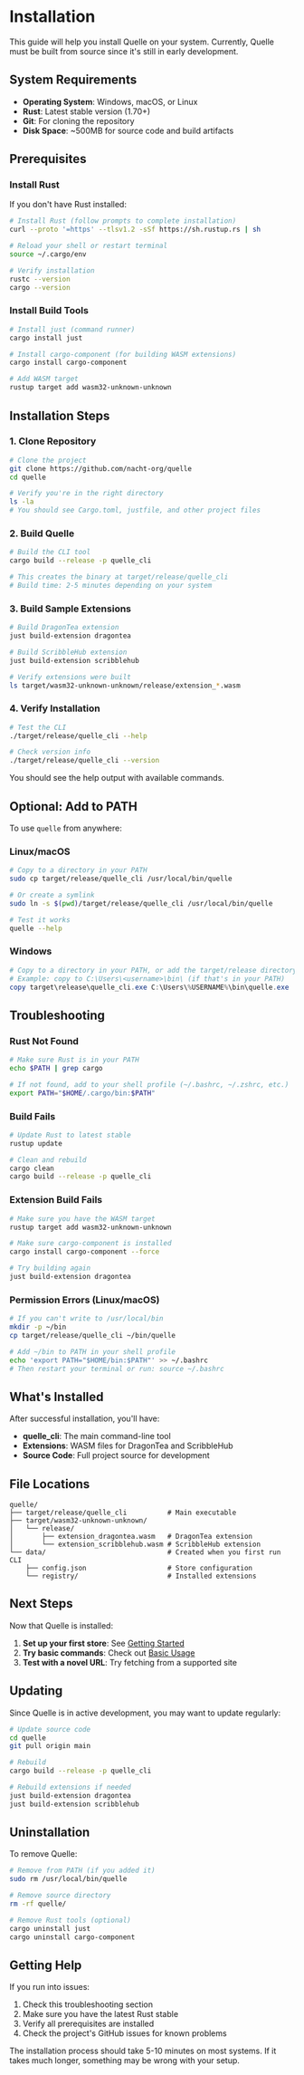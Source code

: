 # Installation

This guide will help you install Quelle on your system. Currently, Quelle must be built from source since it's still in early development.

## System Requirements

- **Operating System**: Windows, macOS, or Linux
- **Rust**: Latest stable version (1.70+)
- **Git**: For cloning the repository
- **Disk Space**: ~500MB for source code and build artifacts

## Prerequisites

### Install Rust

If you don't have Rust installed:

```bash
# Install Rust (follow prompts to complete installation)
curl --proto '=https' --tlsv1.2 -sSf https://sh.rustup.rs | sh

# Reload your shell or restart terminal
source ~/.cargo/env

# Verify installation
rustc --version
cargo --version
```

### Install Build Tools

```bash
# Install just (command runner)
cargo install just

# Install cargo-component (for building WASM extensions)
cargo install cargo-component

# Add WASM target
rustup target add wasm32-unknown-unknown
```

## Installation Steps

### 1. Clone Repository

```bash
# Clone the project
git clone https://github.com/nacht-org/quelle
cd quelle

# Verify you're in the right directory
ls -la
# You should see Cargo.toml, justfile, and other project files
```

### 2. Build Quelle

```bash
# Build the CLI tool
cargo build --release -p quelle_cli

# This creates the binary at target/release/quelle_cli
# Build time: 2-5 minutes depending on your system
```

### 3. Build Sample Extensions

```bash
# Build DragonTea extension
just build-extension dragontea

# Build ScribbleHub extension  
just build-extension scribblehub

# Verify extensions were built
ls target/wasm32-unknown-unknown/release/extension_*.wasm
```

### 4. Verify Installation

```bash
# Test the CLI
./target/release/quelle_cli --help

# Check version info
./target/release/quelle_cli --version
```

You should see the help output with available commands.

## Optional: Add to PATH

To use `quelle` from anywhere:

### Linux/macOS

```bash
# Copy to a directory in your PATH
sudo cp target/release/quelle_cli /usr/local/bin/quelle

# Or create a symlink
sudo ln -s $(pwd)/target/release/quelle_cli /usr/local/bin/quelle

# Test it works
quelle --help
```

### Windows

```powershell
# Copy to a directory in your PATH, or add the target/release directory to PATH
# Example: copy to C:\Users\<username>\bin\ (if that's in your PATH)
copy target\release\quelle_cli.exe C:\Users\%USERNAME%\bin\quelle.exe
```

## Troubleshooting

### Rust Not Found

```bash
# Make sure Rust is in your PATH
echo $PATH | grep cargo

# If not found, add to your shell profile (~/.bashrc, ~/.zshrc, etc.)
export PATH="$HOME/.cargo/bin:$PATH"
```

### Build Fails

```bash
# Update Rust to latest stable
rustup update

# Clean and rebuild
cargo clean
cargo build --release -p quelle_cli
```

### Extension Build Fails

```bash
# Make sure you have the WASM target
rustup target add wasm32-unknown-unknown

# Make sure cargo-component is installed
cargo install cargo-component --force

# Try building again
just build-extension dragontea
```

### Permission Errors (Linux/macOS)

```bash
# If you can't write to /usr/local/bin
mkdir -p ~/bin
cp target/release/quelle_cli ~/bin/quelle

# Add ~/bin to PATH in your shell profile
echo 'export PATH="$HOME/bin:$PATH"' >> ~/.bashrc
# Then restart your terminal or run: source ~/.bashrc
```

## What's Installed

After successful installation, you'll have:

- **quelle_cli**: The main command-line tool
- **Extensions**: WASM files for DragonTea and ScribbleHub
- **Source Code**: Full project source for development

## File Locations

```text
quelle/
├── target/release/quelle_cli          # Main executable
├── target/wasm32-unknown-unknown/
│   └── release/
│       ├── extension_dragontea.wasm   # DragonTea extension
│       └── extension_scribblehub.wasm # ScribbleHub extension
└── data/                              # Created when you first run CLI
    ├── config.json                    # Store configuration
    └── registry/                      # Installed extensions
```

## Next Steps

Now that Quelle is installed:

1. **Set up your first store**: See [Getting Started](./getting-started.md)
2. **Try basic commands**: Check out [Basic Usage](./basic-usage.md)
3. **Test with a novel URL**: Try fetching from a supported site

## Updating

Since Quelle is in active development, you may want to update regularly:

```bash
# Update source code
cd quelle
git pull origin main

# Rebuild
cargo build --release -p quelle_cli

# Rebuild extensions if needed
just build-extension dragontea
just build-extension scribblehub
```

## Uninstallation

To remove Quelle:

```bash
# Remove from PATH (if you added it)
sudo rm /usr/local/bin/quelle

# Remove source directory
rm -rf quelle/

# Remove Rust tools (optional)
cargo uninstall just
cargo uninstall cargo-component
```

## Getting Help

If you run into issues:

1. Check this troubleshooting section
2. Make sure you have the latest Rust stable
3. Verify all prerequisites are installed
4. Check the project's GitHub issues for known problems

The installation process should take 5-10 minutes on most systems. If it takes much longer, something may be wrong with your setup.